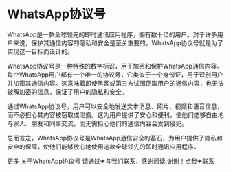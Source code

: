 # WhatsApp协议号

WhatsApp是一款全球领先的即时通讯应用程序，拥有数十亿的用户。对于许多用户来说，保护其通信内容的隐私和安全是至关重要的。WhatsApp协议号就是为了实现这一目标而设计的。

WhatsApp协议号是一种特殊的数字标识，用于加密和保护WhatsApp通信内容。每个WhatsApp用户都有一个唯一的协议号，它类似于一个身份证，用于识别用户并加密其通信内容。这意味着即使黑客或第三方试图窃取用户的通信内容，也无法破解加密的信息，保证了用户的隐私和安全。

通过WhatsApp协议号，用户可以安全地发送文本消息、照片、视频和语音信息，而不必担心其内容被窃取或泄露。这为用户提供了安心和便利，使他们能够自由地与家人、朋友和同事交流，而无需担心他们的通信内容会受到侵犯。

总而言之，WhatsApp协议号是WhatsApp通信安全的基石，为用户提供了隐私和安全的保障，使他们能够放心地使用这款全球领先的即时通讯应用程序。

更多 关于WhatsApp协议号 请通过✈与我们联系，感谢阅读,谢谢！[点我✈联系](https://acc.k02.cc)